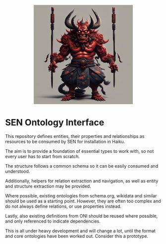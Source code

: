 <p align="center">
  <img src="assets/images/meta/oni.jpg" width=320 />
</p>

# SEN Ontology Interface

This repository defines entities, their properties and relationships as resources to be consumed by SEN for installation in Haiku.

The aim is to provide a foundation of essential types to work with, so not every user has to start from scratch.

The structure follows a common schema so it can be easily consumed and understood.

Additionally, helpers for relation extraction and navigation, as well as entity and structure extraction may be provided.

Where possible, existing ontologies from schema.org, wikidata and similar should be used as a starting point.
However, they are often too complex and do not always define relations, or use properties instead.

Lastly, also existing definitions from ONI should be reused where possible, and only referenced to indicate dependencies.

This is all under heavy development and will change a lot, until the format and core ontologies have been worked out.
Consider this a prototype.
